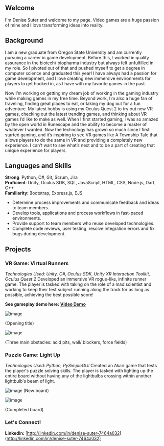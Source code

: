 ## Welcome

I'm Denise Suter and welcome to my page. Video games are a huge passion of mine and I love transforming ideas into reality.  


## Background

I am a new graduate from Oregon State University and am currently pursuing a career in game development. Before this, I worked in quality assurance in the biotech/ biopharma industry but always felt unfulfilled in my role. So I pivoted out of that and pushed myself to get a degree in computer science and graduated this year! I have always had a passion for game development, and I love creating new immersive environments for players to get hooked in, as I have with my favorite games in the past. 

Now I’m working on getting my dream job of working in the gaming industry while making games in my free time. Beyond work, I’m also a huge fan of traveling, finding great places to eat, or taking my dog out for a fun adventure. My latest hobby is using my Oculus Quest 2 to try out new VR games, checking out the latest trending games, and thinking about VR games I’d like to make as well. When I first started gaming, I was so amazed by the open world in Runescape and the ability to become a master of whatever I wanted. Now the technology has grown so much since I first started gaming, and it’s inspiring to see VR games like A Township Tale that allows players to do the same in VR and providing a completely new experience. I can’t wait to see what’s next and to be a part of creating that unique experience for players.


## Languages and Skills

**Strong**: Python, C#, Git, Scrum, Jira  
**Proficient**: Unity, Oculus SDK, SQL, JavaScript, HTML, CSS, Node.js, Dart, C++  
**Familiarity**: Bootstrap, Express.js, EJS 

* Determine process improvements and communicate feedback and ideas to team members.  
* Develop tools, applications and process workflows in fast-paced environments.  
* Provide support to team members who reuse developed technologies.  
* Complete code reviews, user testing, resolve integration errors and fix bugs during development.  


## Projects
### **VR Game: Virtual Runners** 
_Technologies Used: Unity, C#, Oculus SDK, Unity XR Interaction Toolkit, Oculus Quest 2_
Developed an immersive VR rogue-like, infinite runner game. The player is tasked with taking on the role of a mad scientist and working to keep their test subject running along the track for as long as possible, achieving the best possible score!  

**See gameplay demo here: [Video Demo](https://media.oregonstate.edu/media/t/1_fig8p83n)**

![image](https://user-images.githubusercontent.com/55517111/127911147-65d8b6c0-0a38-4199-af36-cab1c9808d7a.png)

(Opening title)

![image](https://user-images.githubusercontent.com/55517111/127910245-6a7c7630-c1c3-46e2-bdce-9ca36e3c53f4.png)

(Three main obstacles: acid pits, wall/ blockers, force fields)

### **Puzzle Game: Light Up** 
_Technologies Used: Python, PySimpleGUI_
Created an Akari game that tests the player's puzzle solving skills. The player is tasked with lighting up the entire board without having any of the lightbulbs crossing within another lightbulb's beam of light. 

![image](https://user-images.githubusercontent.com/55517111/127912550-56a73750-e390-45de-b8cd-6c6f1d395447.png)
(New board)

![image](https://user-images.githubusercontent.com/55517111/127912598-e9b0a4d1-cf00-40ba-84ad-a4ea8abc7d63.png)

(Completed board)

### Let's Connect!
**LinkedIn:** [http://linkedin.com/in/denise-suter-7464a032](http://linkedin.com/in/denise-suter-7464a032)


